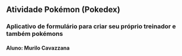 ## Atividade Pokémon (Pokedex)
### Aplicativo de formulário para criar seu próprio treinador e também pokémons
#### Aluno: Murilo Cavazzana
